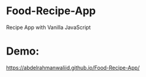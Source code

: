 # Food-Recipe-App
Recipe App with Vanilla JavaScript

# Demo:
https://abdelrahmanwaliid.github.io/Food-Recipe-App/
